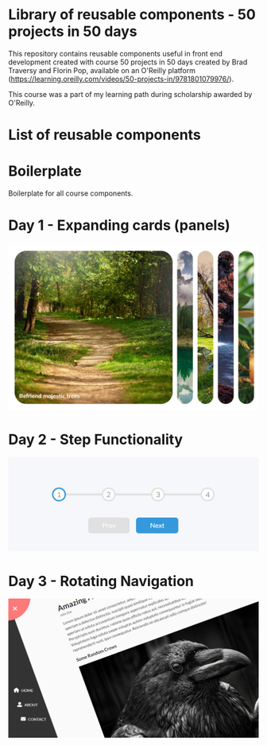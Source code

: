 # Library of reusable components - 50 projects in 50 days

This repository contains reusable components useful in front end development created with course 50 projects in 50 days created by Brad Traversy and Florin Pop, available on an O'Reilly platform (https://learning.oreilly.com/videos/50-projects-in/9781801079976/).

This course was a part of my learning path during scholarship awarded by O'Reilly.

# List of reusable components

# Boilerplate

Boilerplate for all course components.

# Day 1 - Expanding cards (panels)

![Expanding cards component](readme-img/day01.png)

# Day 2 - Step Functionality

<div>
  <img style="text-align: center" src="readme-img/day02.png">
</div>

# Day 3 - Rotating Navigation

![alt text](readme-img/day03.png)

